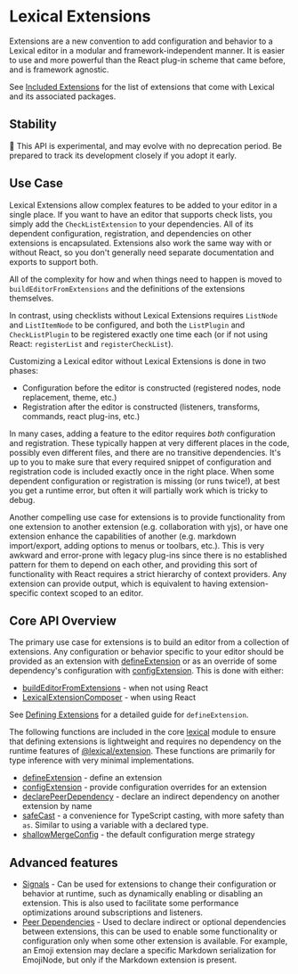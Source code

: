 # Lexical Extensions

Extensions are a new convention to add configuration and behavior to a Lexical
editor in a modular and framework-independent manner. It is easier to use and
more powerful than the React plug-in scheme that came before, and is framework
agnostic.

See [Included Extensions](./included-extensions) for the list of extensions
that come with Lexical and its associated packages.

## Stability

🧪 This API is experimental, and may evolve with no deprecation
period. Be prepared to track its development closely if you adopt it early.

## Use Case

Lexical Extensions allow complex features to be added to your editor
in a single place. If you want to have an editor that supports check
lists, you simply add the `CheckListExtension` to your dependencies.
All of its dependent configuration, registration, and dependencies on
other extensions is encapsulated. Extensions also work the same way
with or without React, so you don't generally need separate
documentation and exports to support both.

All of the complexity for how and when things need to happen is
moved to `buildEditorFromExtensions` and the definitions of the
extensions themselves.

In contrast, using checklists without Lexical Extensions requires
`ListNode` and `ListItemNode` to be configured, and both the `ListPlugin` and
`CheckListPlugin` to be registered exactly one time each (or if not using
React: `registerList` and `registerCheckList`).

Customizing a Lexical editor without Lexical Extensions is done in two phases:

* Configuration before the editor is constructed
  (registered nodes, node replacement, theme, etc.)
* Registration after the editor is constructed
  (listeners, transforms, commands, react plug-ins, etc.)

In many cases, adding a feature to the editor requires *both* configuration
and registration. These typically happen at very different places in the code,
possibly even different files, and there are no transitive dependencies. It's
up to you to make sure that every required snippet of configuration and
registration code is included exactly once in the right place. When some dependent
configuration or registration is missing (or runs twice!), at best you get a runtime
error, but often it will partially work which is tricky to debug.

Another compelling use case for extensions is to provide functionality
from one extension to another extension (e.g. collaboration with yjs),
or have one extension enhance the capabilities of another (e.g. markdown
import/export, adding options to menus or toolbars, etc.).
This is very awkward and error-prone with legacy plug-ins since there is no
established pattern for them to depend on each other, and providing this
sort of functionality with React requires a strict hierarchy of context
providers. Any extension can provide output, which is equivalent to having
extension-specific context scoped to an editor.

## Core API Overview

The primary use case for extensions is to build an editor from a collection of
extensions. Any configuration or behavior specific to your editor should be
provided as an extension with
[defineExtension](/docs/api/modules/lexical#defineextension) or as an override
of some dependency's configuration with
[configExtension](/docs/api/modules/lexical#configextension). This is done
with either:

* [buildEditorFromExtensions](/docs/api/modules/lexical_extension#buildeditorfromextensions) - when not using React
* [LexicalExtensionComposer](/docs/api/modules/lexical_react_LexicalExtensionComposer) - when using React

See [Defining Extensions](./defining-extensions.md) for a detailed guide for
`defineExtension`.

The following functions are included in the core
[lexical](/docs/api/modules/lexical) module to ensure that defining
extensions is lightweight and requires no dependency on the runtime
features of [@lexical/extension](/docs/api/modules/lexical_extension).
These functions are primarily for type inference with very minimal
implementations.

* [defineExtension](/docs/api/modules/lexical#defineextension) - define an extension
* [configExtension](/docs/api/modules/lexical#configextension) - provide configuration overrides for an extension
* [declarePeerDependency](/docs/api/modules/lexical#declarepeerdependency) - declare an indirect dependency on another extension by name
* [safeCast](/docs/api/modules/lexical#safecast) - a convenience for TypeScript casting, with more safety than `as`. Similar to using a variable with a declared type.
* [shallowMergeConfig](/docs/api/modules/lexical#shallowmergeconfig) - the default configuration merge strategy

## Advanced features

- [Signals](./signals) - Can be used for extensions to change their configuration or behavior at runtime, such as dynamically enabling or disabling an extension. This is also used to facilitate some performance optimizations around subscriptions and listeners.
- [Peer Dependencies](./peer-dependencies) - Used to declare indirect or optional dependencies between extensions, this can be used to enable some functionality or configuration only when some other extension is available. For example, an Emoji extension may declare a specific Markdown serialization for EmojiNode, but only if the Markdown extension is present.
